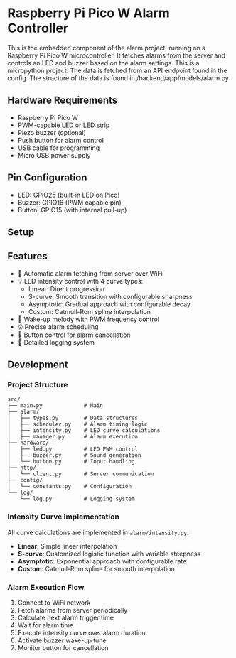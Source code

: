 # Raspberry Pi Pico W Alarm Controller

This is the embedded component of the alarm project, running on a Raspberry Pi Pico W microcontroller. It fetches alarms from the server and controls an LED and buzzer based on the alarm settings. This is a micropython project. The data is fetched from an API endpoint found in the config. The structure of the data is found in /backend/app/models/alarm.py

## Hardware Requirements

- Raspberry Pi Pico W
- PWM-capable LED or LED strip
- Piezo buzzer (optional)
- Push button for alarm control
- USB cable for programming
- Micro USB power supply

## Pin Configuration

- LED: GPIO25 (built-in LED on Pico)
- Buzzer: GPIO16 (PWM capable pin)
- Button: GPIO15 (with internal pull-up)

## Setup




## Features

- 🔄 Automatic alarm fetching from server over WiFi
- 💡 LED intensity control with 4 curve types:
  - Linear: Direct progression
  - S-curve: Smooth transition with configurable sharpness
  - Asymptotic: Gradual approach with configurable decay
  - Custom: Catmull-Rom spline interpolation
- 🔔 Wake-up melody with PWM frequency control
- ⏰ Precise alarm scheduling
- 🔲 Button control for alarm cancellation
- 📝 Detailed logging system

## Development

### Project Structure

```
src/
├── main.py             # Main
├── alarm/
│   ├── types.py        # Data structures
│   ├── scheduler.py    # Alarm timing logic
│   ├── intensity.py    # LED curve calculations
│   ├── manager.py      # Alarm execution
├── hardware/
│   ├── led.py          # LED PWM control
│   ├── buzzer.py       # Sound generation
│   └── button.py       # Input handling
├── http/
│   └── client.py       # Server communication
├── config/
│   └── constants.py    # Configuration
└── log/
    └── log.py          # Logging system
```

### Intensity Curve Implementation

All curve calculations are implemented in `alarm/intensity.py`:

- **Linear**: Simple linear interpolation
- **S-curve**: Customized logistic function with variable steepness
- **Asymptotic**: Exponential approach with configurable rate
- **Custom**: Catmull-Rom spline for smooth interpolation

### Alarm Execution Flow

1. Connect to WiFi network
2. Fetch alarms from server periodically
3. Calculate next alarm trigger time
4. Wait for alarm time
5. Execute intensity curve over alarm duration
6. Activate buzzer wake-up tune
7. Monitor button for cancellation